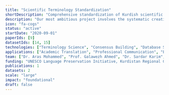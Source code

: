 ```yaml
---
title: "Scientific Terminology Standardization"
shortDescription: "Comprehensive standardization of Kurdish scientific and technical vocabulary across all domains"
description: "Our most ambitious project involves the systematic creation and standardization of Kurdish terminology for scientific and technical concepts across all domains. This large-scale initiative includes consensus-building processes, cross-dialectal harmonization, and the creation of authoritative terminology databases that serve academic institutions, professional organizations, and translation services worldwide."
icon: "fa-cogs"
status: "active"
startDate: "2020-09-01"
paperIds: [9]
datasetIds: [14, 15]
technologies: ["Terminology Science", "Consensus Building", "Database Systems", "Standardization Methodologies"]
applications: ["Academic Translation", "Professional Communication", "Educational Curricula", "Technical Documentation"]
team: ["Dr. Aras Mohammed", "Prof. Galawezh Ahmed", "Dr. Sardar Karim", "Prof. Bangin Hassan"]
funding: "UNESCO Language Preservation Initiative, Kurdistan Regional Government"
publications: 1
datasets: 2
scale: "large"
impact: "foundational"
draft: false
---
```

